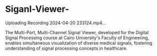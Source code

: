 # Siganl-Viewer-


Uploading Recording 2024-04-20 233124.mp4…


The Multi-Port, Multi-Channel Signal Viewer, developed for the Digital Signal Processing course at Cairo University's Faculty of Engineering, enables simultaneous visualization of diverse medical signals, fostering understanding of signal processing concepts in healthcare.
